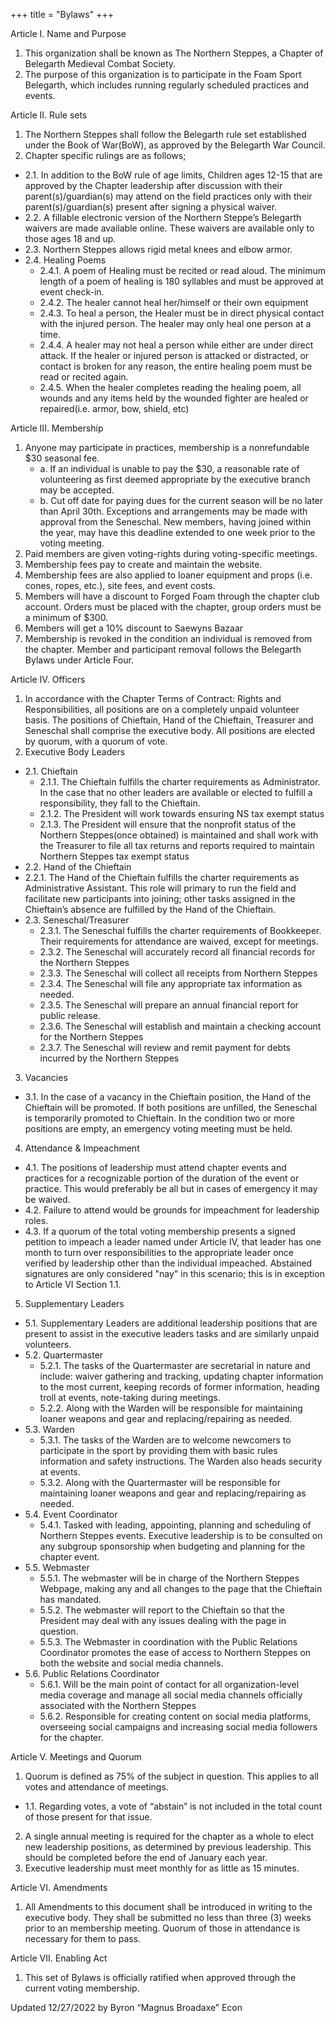+++
title = "Bylaws"
+++

Article I. Name and Purpose
1. This organization shall be known as The Northern Steppes, a Chapter of Belegarth Medieval Combat Society.
2. The purpose of this organization is to participate in the Foam Sport Belegarth, which includes running regularly scheduled practices and events.

Article II. Rule sets
1. The Northern Steppes shall follow the Belegarth rule set established under the Book of War(BoW), as approved by the Belegarth War Council.
2. Chapter specific rulings are as follows;
* 2.1. In addition to the BoW rule of age limits, Children ages 12-15 that are approved by the
Chapter leadership after discussion with their parent(s)/guardian(s) may attend on the
field practices only with their parent(s)/guardian(s) present after signing a physical waiver.
* 2.2. A fillable electronic version of the Northern Steppe’s Belegarth waivers are made
available online. These waivers are available only to those ages 18 and up.
* 2.3. Northern Steppes allows rigid metal knees and elbow armor.
* 2.4. Healing Poems
    * 2.4.1. A poem of Healing must be recited or read aloud. The minimum length of a poem of healing is 180 syllables and must be approved at event check-in.
    * 2.4.2. The healer cannot heal her/himself or their own equipment
    * 2.4.3. To heal a person, the Healer must be in direct physical contact with the injured person. The healer may only heal one person at a time.
    * 2.4.4. A healer may not heal a person while either are under direct attack. If the healer or injured person is attacked or distracted, or contact is broken for any reason, the entire healing poem must be read or recited again.
    * 2.4.5. When the healer completes reading the healing poem, all wounds and any items held by the wounded fighter are healed or repaired(i.e. armor, bow, shield, etc)

Article III. Membership
1. Anyone may participate in practices, membership is a nonrefundable $30 seasonal fee.
    * a. If an individual is unable to pay the $30, a reasonable rate of volunteering as first deemed appropriate by the executive branch may be accepted.
    * b. Cut off date for paying dues for the current season will be no later than April 30th.
Exceptions and arrangements may be made with approval from the Seneschal. New members, having joined within the year, may have this deadline extended to one week prior to the voting meeting.
2. Paid members are given voting-rights during voting-specific meetings.
3. Membership fees pay to create and maintain the website.
4. Membership fees are also applied to loaner equipment and props (i.e. cones, ropes, etc.), site
fees, and event costs.
5. Members will have a discount to Forged Foam through the chapter club account. Orders must be
placed with the chapter, group orders must be a minimum of $300.
6. Members will get a 10% discount to Saewyns Bazaar
7. Membership is revoked in the condition an individual is removed from the chapter. Member and
participant removal follows the Belegarth Bylaws under Article Four.

Article IV. Officers
1. In accordance with the Chapter Terms of Contract: Rights and Responsibilities, all positions are on a completely unpaid volunteer basis. The positions of Chieftain, Hand of the Chieftain, Treasurer and Seneschal shall comprise the executive body. All positions are elected by quorum, with a quorum of vote.
2. Executive Body Leaders
* 2.1. Chieftain
    * 2.1.1. The Chieftain fulfills the charter requirements as Administrator. In the case that no other leaders are available or elected to fulfill a responsibility, they fall to the Chieftain.
    * 2.1.2. The President will work towards ensuring NS tax exempt status
    * 2.1.3. The President will ensure that the nonprofit status of the Northern Steppes(once obtained) is maintained and shall work with the Treasurer to file all tax returns and reports required to maintain Northern Steppes tax exempt status
* 2.2. Hand of the Chieftain
* 2.2.1. The Hand of the Chieftain fulfills the charter requirements as Administrative Assistant. This role will primary to run the field and facilitate new participants into joining; other tasks assigned in the Chieftain’s absence are fulfilled by the Hand of the Chieftain.
* 2.3. Seneschal/Treasurer
    * 2.3.1. The Seneschal fulfills the charter requirements of Bookkeeper. Their requirements for attendance are waived, except for meetings.
    * 2.3.2. The Seneschal will accurately record all financial records for the Northern Steppes
    * 2.3.3. The Seneschal will collect all receipts from Northern Steppes
    * 2.3.4. The Seneschal will file any appropriate tax information as needed.
    * 2.3.5. The Seneschal will prepare an annual financial report for public release.
    * 2.3.6. The Seneschal will establish and maintain a checking account for the Northern Steppes
    * 2.3.7. The Seneschal will review and remit payment for debts incurred by the Northern
Steppes

3. Vacancies
* 3.1. In the case of a vacancy in the Chieftain position, the Hand of the Chieftain will be
promoted. If both positions are unfilled, the Seneschal is temporarily promoted to Chieftain. In the condition two or more positions are empty, an emergency voting meeting must be held.

4. Attendance & Impeachment
* 4.1. The positions of leadership must attend chapter events and practices for a recognizable portion of the duration of the event or practice. This would preferably be all but in cases of emergency it may be waived.
* 4.2. Failure to attend would be grounds for impeachment for leadership roles.
* 4.3. If a quorum of the total voting membership presents a signed petition to impeach a leader named under Article IV, that leader has one month to turn over responsibilities to the appropriate leader once verified by leadership other than the individual impeached. Abstained signatures are only considered "nay" in this scenario; this is in exception to Article VI Section 1.1.

5. Supplementary Leaders
* 5.1. Supplementary Leaders are additional leadership positions that are present to assist in the
executive leaders tasks and are similarly unpaid volunteers.
* 5.2. Quartermaster
    * 5.2.1. The tasks of the Quartermaster are secretarial in nature and include: waiver gathering and tracking, updating chapter information to the most current, keeping records of former information, heading troll at events, note-taking during meetings.
    * 5.2.2. Along with the Warden will be responsible for maintaining loaner weapons and gear and replacing/repairing as needed.
* 5.3. Warden
    * 5.3.1. The tasks of the Warden are to welcome newcomers to participate in the sport by providing them with basic rules information and safety instructions. The Warden also heads security at events.
    * 5.3.2. Along with the Quartermaster will be responsible for maintaining loaner weapons and gear and replacing/repairing as needed.
* 5.4. Event Coordinator
    * 5.4.1. Tasked with leading, appointing, planning and scheduling of Northern Steppes events. Executive leadership is to be consulted on any subgroup sponsorship when budgeting and planning for the chapter event.
* 5.5. Webmaster
    * 5.5.1. The webmaster will be in charge of the Northern Steppes Webpage, making any and all changes to the page that the Chieftain has mandated.
    * 5.5.2. The webmaster will report to the Chieftain so that the President may deal with any issues dealing with the page in question.
    * 5.5.3. The Webmaster in coordination with the Public Relations Coordinator promotes the ease of access to Northern Steppes on both the website and social media channels.
* 5.6. Public Relations Coordinator
    * 5.6.1. Will be the main point of contact for all organization-level media coverage and manage all social media channels officially associated with the Northern Steppes
    * 5.6.2. Responsible for creating content on social media platforms, overseeing social campaigns and increasing social media followers for the chapter.

Article V. Meetings and Quorum
1. Quorum is defined as 75% of the subject in question. This applies to all votes and attendance of meetings.
* 1.1. Regarding votes, a vote of “abstain” is not included in the total count of those present for that issue.
2. A single annual meeting is required for the chapter as a whole to elect new leadership positions, as determined by previous leadership. This should be completed before the end of January each year.
3. Executive leadership must meet monthly for as little as 15 minutes.

Article VI. Amendments
1. All Amendments to this document shall be introduced in writing to the executive body. They shall be submitted no less than three (3) weeks prior to an membership meeting. Quorum of those in attendance is necessary for them to pass.

Article VII. Enabling Act
1. This set of Bylaws is officially ratified when approved through the current voting membership.

Updated 12/27/2022
by Byron “Magnus Broadaxe” Econ